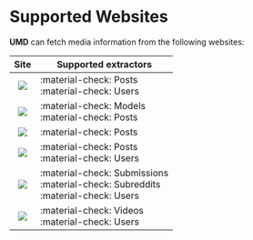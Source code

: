 # Supported Websites

**UMD** can fetch media information from the following websites:

|                                                             Site                                                              | Supported extractors                                                                  |
|:-----------------------------------------------------------------------------------------------------------------------------:|---------------------------------------------------------------------------------------|
|    [![](https://img.shields.io/badge/Coomer-1392F4?&style=for-the-badge&logo=onlyfans&logoColor=white)](https://coomer.su)    | :material-check: Posts<br>:material-check: Users                                      |
|    [![](https://img.shields.io/badge/Fapello-FF647C?&style=for-the-badge&logo=favro&logoColor=white)](https://fapello.com)    | :material-check: Models<br>:material-check: Posts                                     |
|    [![](https://img.shields.io/badge/Imaglr-0A3257?&style=for-the-badge&logo=quizlet&logoColor=white)](https://imaglr.com)    | :material-check: Posts                                                                |
|    [![](https://img.shields.io/badge/Kemono-E6712F?&style=for-the-badge&logo=keystone&logoColor=white)](https://kemono.su)    | :material-check: Posts<br>:material-check: Users                                      |
|    [![](https://img.shields.io/badge/Reddit-FF4500?&style=for-the-badge&logo=reddit&logoColor=white)](https://reddit.com)     | :material-check: Submissions<br>:material-check: Subreddits<br>:material-check: Users |
| [![](https://img.shields.io/badge/RedGifs-764ABC?&style=for-the-badge&logo=codeigniter&logoColor=white)](https://redgifs.com) | :material-check: Videos<br>:material-check: Users                                     |
